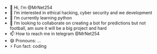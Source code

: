 - 👋 Hi, I’m @MrNet254
- 👀 I’m interested in ethical hacking, cyber security and we development 
- 🌱 I’m currently learning python 
- 💞️ I’m looking to collaborate on creating a bot for predictions but not football, am sure it will be a big project and hard
- 📫 How to reach me in telegram @MrNet254
- 😄 Pronouns: ...
- ⚡ Fun fact: coding

<!---
MrNet254/MrNet254 is a ✨ special ✨ repository because its `README.md` (this file) appears on your GitHub profile.
You can click the Preview link to take a look at your changes.
--->

